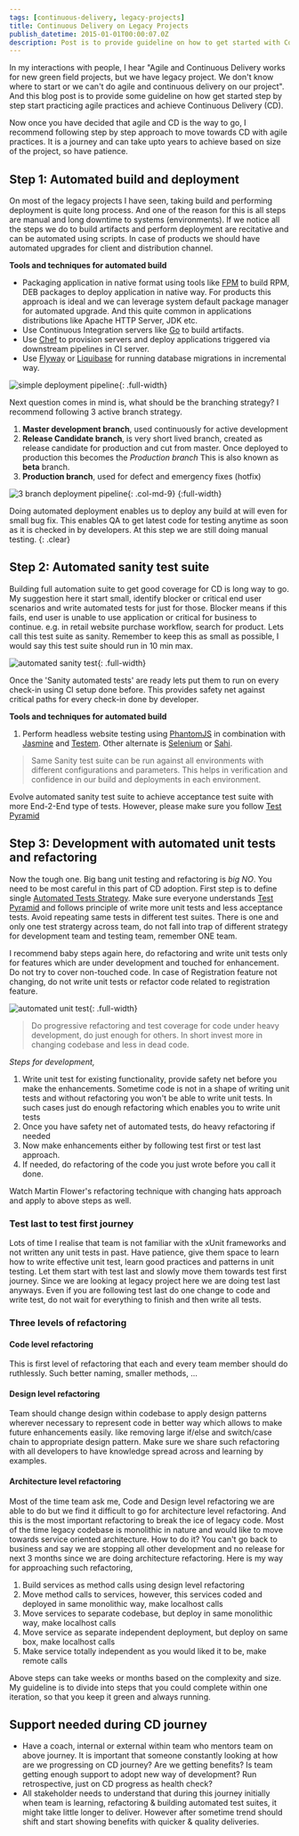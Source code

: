 ```yaml
---
tags: [continuous-delivery, legacy-projects]
title: Continuous Delivery on Legacy Projects
publish_datetime: 2015-01-01T00:00:07.0Z            
description: Post is to provide guideline on how to get started with Continuous Delivery on Legacy Projects and answer to "Agile and Continuous Delivery works for new green field projects, but we have legacy project. We don't to where to start or we can't do agile". 
---
```


In my interactions with people, I hear "Agile and Continuous Delivery works for new green field projects, but we have legacy project. We don't know where to start or we can't do agile and continuous delivery on our project". And this blog post is to provide some guideline on how get started step by step start practicing agile practices and achieve Continuous Delivery (CD).
 
Now once you have decided that agile and CD is the way to go, I recommend following step by step approach to move towards CD with agile practices. It is a journey and can take upto years to achieve based on size of the project, so have patience.  

## Step 1: Automated build and deployment

On most of the legacy projects I have seen, taking build and performing deployment is quite long process. And one of the reason for this is all steps are manual and long downtime to systems (environments). If we notice all the steps we do to build artifacts and perform deployment are recitative and can be automated using scripts. In case of products we should have automated upgrades for client and distribution channel.  

**Tools and techniques for automated build**

- Packaging application in native format using tools like [FPM](https://github.com/jordansissel/fpm) to build RPM, DEB packages to deploy application in native way. For products this approach is ideal and we can leverage system default package manager for automated upgrade. And this quite common in applications distributions like Apache HTTP Server, JDK etc. 
- Use Continuous Integration servers like [Go](http://www.go.cd/) to build artifacts.
- Use [Chef](http://www.getchef.com/chef/) to provision servers and deploy applications triggered via downstream pipelines in CI server.
- Use [Flyway](http://flywaydb.org/) or [Liquibase](http://www.liquibase.org/) for running database migrations in incremental way.


![simple deployment pipeline](/assets/sunitblog/posts/images/continuous-delivery-on-legacy-projects/simple-pipeline.svg){: .full-width}


Next question comes in mind is, what should be the branching strategy? I recommend following 3 active branch strategy. 

1. **Master development branch**, used continuously for active development
2. **Release Candidate branch**, is very short lived branch, created as release candidate for production and cut from master. Once deployed to production this becomes the _Production branch_ This is also known as **beta** branch. 
3. **Production branch**, used for defect and emergency fixes (hotfix)



![3 branch deployment pipeline](/assets/sunitblog/posts/images/continuous-delivery-on-legacy-projects/3-branch-pipeline.svg){: .col-md-9}
{:full-width}


Doing automated deployment enables us to deploy any build at will even for small bug fix. This enables QA to get latest code for testing anytime as soon as it is checked in by developers. At this step we are still doing manual testing. 
{: .clear}

## Step 2: Automated sanity test suite

Building full automation suite to get good coverage for CD is long way to go. My suggestion here it start small, identify blocker or critical end user scenarios and write automated tests for just for those. Blocker means if this fails, end user is unable to use application or critical for business to continue. e.g. in retail website purchase workflow, search for product. Lets call this test suite as sanity. Remember to keep this as small as possible, I would say this test suite should run in 10 min max. 
  
![automated sanity test](/assets/sunitblog/posts/images/continuous-delivery-on-legacy-projects/automated-sanity-test.svg){: .full-width}
  
Once the 'Sanity automated tests' are ready lets put them to run on every check-in using CI setup done before. This provides safety net against critical paths for every check-in done by developer.  

**Tools and techniques for automated build**

1. Perform headless website testing using [PhantomJS](http://phantomjs.org/headless-testing.html) in combination with [Jasmine](http://jasmine.github.io/) and [Testem](https://github.com/airportyh/testem). Other alternate is [Selenium](http://docs.seleniumhq.org/) or [Sahi](http://sahi.co.in/sahi-open-source/).

 
> Same Sanity test suite can be run against all environments with different configurations and parameters. This helps in verification and confidence in our build and deployments in each environment.  

Evolve automated sanity test suite to achieve acceptance test suite with more End-2-End type of tests. However, please make sure you follow [Test Pyramid](http://martinfowler.com/bliki/TestPyramid.html) 
 
## Step 3: Development with automated unit tests and refactoring 

Now the tough one. Big bang unit testing and refactoring is *big NO*. You need to be most careful in this part of CD adoption. First step is to define single [Automated Tests Strategy](). Make sure everyone understands [Test Pyramid](http://martinfowler.com/bliki/TestPyramid.html) and follows principle of write more unit tests and less acceptance tests. Avoid repeating same tests in different test suites. There is one and only one test stratergy across team, do not fall into trap of different strategy for development team and testing team, remember ONE team.    

I recommend baby steps again here, do refactoring and write unit tests only for features which are under development and touched for enhancement. Do not try to cover non-touched code. In case of Registration feature not changing, do not write unit tests or refactor code related to registration feature. 

![automated unit test](/assets/sunitblog/posts/images/continuous-delivery-on-legacy-projects/automated-unit-test.svg){: .full-width}

> Do progressive refactoring and test coverage for code under heavy development, do just enough for others. In short invest more in changing codebase and less in dead code.  

*Steps for development,*

1. Write unit test for existing functionality, provide safety net before you make the enhancements. Sometime code is not in a shape of writing unit tests and without refactoring you won't be able to write unit tests. In such cases just do enough refactoring which enables you to write unit tests
3. Once you have safety net of automated tests, do heavy refactoring if needed 
4. Now make enhancements either by following test first or test last approach.
5. If needed, do refactoring of the code you just wrote before you call it done.

Watch Martin Flower's refactoring technique with changing hats approach and apply to above steps as well.
 
### Test last to test first journey

Lots of time I realise that team is not familiar with the xUnit frameworks and not written any unit tests in past. Have patience, give them space to learn how to write effective unit test, learn good practices and patterns in unit testing. Let them start with test last and slowly move them towards test first journey. Since we are looking at legacy project here we are doing test last anyways. Even if you are following test last do one change to code and write test, do not wait for everything to finish and then write all tests.

### Three levels of refactoring

#### Code level refactoring

This is first level of refactoring that each and every team member should do ruthlessly. Such better naming, smaller methods, ...
 
#### Design level refactoring

Team should change design within codebase to apply design patterns wherever necessary to represent code in better way which allows to make future enhancements easily. like removing large if/else and switch/case chain to appropriate design pattern. Make sure we share such refactoring with all developers to have knowledge spread across and learning by examples.
 
#### Architecture level refactoring

Most of the time team ask me, Code and Design level refactoring we are able to do but we find it difficult to go for architecture level refactoring. And this is the most important refactoring to break the ice of legacy code. Most of the time legacy codebase is monolithic in nature and would like to move towards service oriented architecture. How to do it? You can't go back to business and say we are stopping all other development and no release for next 3 months since we are doing architecture refactoring. Here is my way for approaching such refactoring, 
  
1. Build services as method calls using design level refactoring
2. Move method calls to services, however, this services coded and deployed in same monolithic way, make localhost calls 
3. Move services to separate codebase, but deploy in same monolithic way, make localhost calls
4. Move service as separate independent deployment, but deploy on same box, make localhost calls
5. Make service totally independent as you would liked it to be, make remote calls

Above steps can take weeks or months based on the complexity and size. My guideline is to divide into steps that you could complete within one iteration, so that you keep it green and always running. 

## Support needed during CD journey         

- Have a coach, internal or external within team who mentors team on above journey. It is important that someone constantly looking at how are we progressing on CD journey? Are we getting benefits? Is team getting enough support to adopt new way of development? Run retrospective, just on CD progress as health check?
- All stakeholder needs to understand that during this journey initially when team is learning, refactoring & building automated test suites, it might take little longer to deliver. However after sometime trend should shift and start showing benefits with quicker & quality deliveries.
   

   




